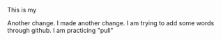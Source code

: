 This is my


Another change.
I made another change.
I am trying to add some words through github.
I am practicing "pull"
